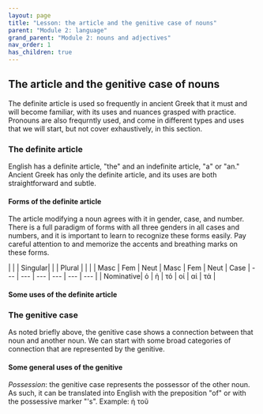 ```yaml
---
layout: page
title: "Lesson: the article and the genitive case of nouns"
parent: "Module 2: language"
grand_parent: "Module 2: nouns and adjectives"
nav_order: 1
has_children: true
---
```


## The article and the genitive case of nouns

The definite article is used so frequently in ancient Greek that it must and will become familiar, with its uses and nuances grasped with practice. Pronouns are also frequrntly used, and come in different types and uses that we will start, but not cover exhaustively, in this section.

### The definite article

English has a definite article, "the" and an indefinite article, "a" or "an." Ancient Greek has only the definite article, and its uses are both straightforward and subtle.

#### Forms of the definite article
The article modifying a noun agrees with it in gender, case, and number. There is a full paradigm of forms with all three genders in all cases and numbers, and it is important to learn to recognize these forms easily. Pay careful attention to and memorize the accents and breathing marks on these forms.

|    |    | Singular|    |     | Plural  |     |
|    | Masc | Fem  | Neut | Masc | Fem   | Neut
| Case | --- | --- | --- | --- | --- | --- |
| Nominative| ὁ | ἡ | τό | οἱ | αἱ | τά |

#### Some uses of the definite article






### The genitive case

As noted briefly above, the genitive case shows a connection between that noun and another noun. We can start with some broad categories of connection that are represented by the genitive.

#### Some general uses of the genitive

*Possession*: the genitive case represents the possessor of the other noun. As such, it can be translated into English with the preposition "of" or with the possessive marker "'s". Example: ἡ τοῦ 
